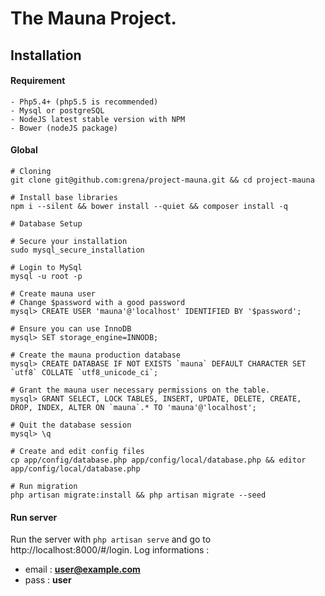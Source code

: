 # The Mauna Project.

## Installation

#### Requirement
```
- Php5.4+ (php5.5 is recommended)
- Mysql or postgreSQL
- NodeJS latest stable version with NPM
- Bower (nodeJS package)
```
#### Global
```
# Cloning
git clone git@github.com:grena/project-mauna.git && cd project-mauna

# Install base libraries
npm i --silent && bower install --quiet && composer install -q

# Database Setup

# Secure your installation
sudo mysql_secure_installation

# Login to MySql
mysql -u root -p

# Create mauna user
# Change $password with a good password
mysql> CREATE USER 'mauna'@'localhost' IDENTIFIED BY '$password';

# Ensure you can use InnoDB
mysql> SET storage_engine=INNODB;

# Create the mauna production database
mysql> CREATE DATABASE IF NOT EXISTS `mauna` DEFAULT CHARACTER SET `utf8` COLLATE `utf8_unicode_ci`;

# Grant the mauna user necessary permissions on the table.
mysql> GRANT SELECT, LOCK TABLES, INSERT, UPDATE, DELETE, CREATE, DROP, INDEX, ALTER ON `mauna`.* TO 'mauna'@'localhost';

# Quit the database session
mysql> \q

# Create and edit config files
cp app/config/database.php app/config/local/database.php && editor app/config/local/database.php

# Run migration
php artisan migrate:install && php artisan migrate --seed
```

#### Run server

Run the server with `php artisan serve` and go to http://localhost:8000/#/login. Log informations :

- email : **user@example.com**
- pass : **user**
